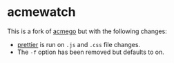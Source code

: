 # acmewatch

This is a fork of [acmego](https://godoc.org/9fans.net/go/acme/acmego) but with the following changes:

- [prettier](https://github.com/prettier/prettier) is run on `.js` and `.css` file changes.
- The `-f` option has been removed but defaults to on.
